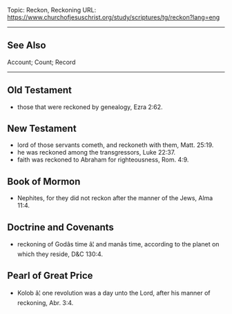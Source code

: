 Topic: Reckon, Reckoning
URL: https://www.churchofjesuschrist.org/study/scriptures/tg/reckon?lang=eng

---

## See Also

Account; Count; Record

---

## Old Testament

- those that were reckoned by genealogy, Ezra 2:62.

## New Testament

- lord of those servants cometh, and reckoneth with them, Matt. 25:19.
- he was reckoned among the transgressors, Luke 22:37.
- faith was reckoned to Abraham for righteousness, Rom. 4:9.

## Book of Mormon

- Nephites, for they did not reckon after the manner of the Jews, Alma 11:4.

## Doctrine and Covenants

- reckoning of Godâs time â¦ and manâs time, according to the planet on which they reside, D&C 130:4.

## Pearl of Great Price

- Kolob â¦ one revolution was a day unto the Lord, after his manner of reckoning, Abr. 3:4.

